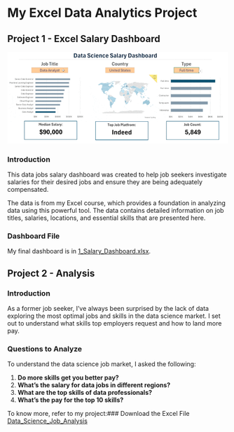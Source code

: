 # My Excel Data Analytics Project
## Project 1 - Excel Salary Dashboard

![1_Salary_Dashboard.png](/0_Resources/Images/1_Salary_Dashboard_Final_Dashboard.gif)

### Introduction

This data jobs salary dashboard was created to help job seekers investigate salaries for their desired jobs and ensure they are being adequately compensated. 

The data is from my Excel course, which provides a foundation in analyzing data using this powerful tool. The data contains detailed information on job titles, salaries, locations, and essential skills that are presented here.

### Dashboard File
My final dashboard is in [1_Salary_Dashboard.xlsx](1_Salary_Dashboard.xlsx).

## Project 2 - Analysis

### Introduction

As a former job seeker, I’ve always been surprised by the lack of data exploring the most optimal jobs and skills in the data science market. I set out to understand what skills top employers request and how to land more pay.

### Questions to Analyze

To understand the data science job market, I asked the following:

1. **Do more skills get you better pay?**
2. **What’s the salary for data jobs in different regions?**
3. **What are the top skills of data professionals?**
4. **What’s the pay for the top 10 skills?**

To know more, refer to my project:### Download the Excel File  
[Data_Science_Job_Analysis](https://github.com/rishi-jalan/Excel_Project-Data_Analytics/raw/main/Project_2-Analysis/Data_Science_Jobs_Project_Analysis.xlsx)
